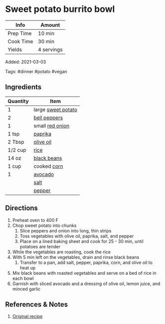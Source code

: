 # Sweet potato burrito bowl

| Info      | Amount     |
| --------- | ---------- |
| Prep Time | 10 min     |
| Cook Time | 30 min     |
| Yields    | 4 servings |

Added: 2021-03-03

Tags: #dinner #potato #vegan

## Ingredients

| Quantity | Item                                                   |
| -------- | ------------------------------------------------------ |
| 1        | large [sweet potato](../Ingredients/sweet%20potato.md) |
| 2        | [bell peppers](../Ingredients/bell%20pepper.md)        |
| 1        | small [red onion](../Ingredients/red%20onion.md)       |
| 1 tsp    | [paprika](../Ingredients/paprika.md)                   |
| 2 Tbsp   | [olive oil](../Ingredients/olive%20oil.md)             |
| 1/2 cup  | [rice](../Ingredients/rice.md)                         |
| 14 oz    | [black beans](../Ingredients/black%20beans.md)         |
| 1 cup    | cooked [corn](../Ingredients/corn.md)                  |
| 1        | [avocado](../Ingredients/avocado.md)                   |
|          | [salt](../Ingredients/salt.md)                         |
|          | [pepper](../Ingredients/pepper.md)                     |

## Directions

1. Preheat oven to 400 F
2. Chop sweet potato into chunks
    1. Slice peppers and onion into long, thin strips
    2. Toss vegetables with olive oil, paprika, salt, and pepper
    3. Place on a lined baking sheet and cook for 25 - 30 min, until potatoes are tender
3. While the vegetables are roasting, cook the rice
4. With 5 min left on the vegetables, drain and rinse black beans
    1. Transfer to a pan, add salt, pepper, paprika, corn, and olive oil to heat up
5. Mix black beans with roasted vegetables and serve on a bed of rice in each bowl
6. Garnish with sliced avocado and a dressing of olive oil, lemon juice, and minced garlic

## References & Notes

1. [Original recipe](https://eatwithclarity.com/wprm_print/7645)
